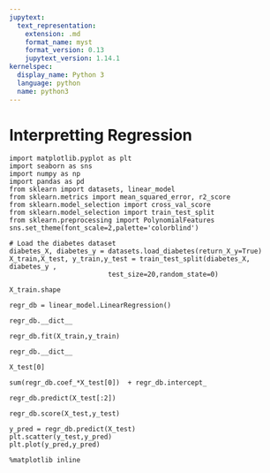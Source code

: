 ```yaml
---
jupytext:
  text_representation:
    extension: .md
    format_name: myst
    format_version: 0.13
    jupytext_version: 1.14.1
kernelspec:
  display_name: Python 3
  language: python
  name: python3
---
```


# Interpretting Regression

```{code-cell} ipython3
import matplotlib.pyplot as plt
import seaborn as sns
import numpy as np
import pandas as pd
from sklearn import datasets, linear_model
from sklearn.metrics import mean_squared_error, r2_score
from sklearn.model_selection import cross_val_score
from sklearn.model_selection import train_test_split
from sklearn.preprocessing import PolynomialFeatures
sns.set_theme(font_scale=2,palette='colorblind')
```

```{code-cell} ipython3
# Load the diabetes dataset
diabetes_X, diabetes_y = datasets.load_diabetes(return_X_y=True)
X_train,X_test, y_train,y_test = train_test_split(diabetes_X, diabetes_y ,
                         test_size=20,random_state=0)
```

```{code-cell} ipython3
X_train.shape
```

```{code-cell} ipython3
regr_db = linear_model.LinearRegression()
```

```{code-cell} ipython3
regr_db.__dict__
```

```{code-cell} ipython3
regr_db.fit(X_train,y_train)
```

```{code-cell} ipython3
regr_db.__dict__
```

```{code-cell} ipython3
X_test[0]
```

```{code-cell} ipython3
sum(regr_db.coef_*X_test[0])  + regr_db.intercept_
```

```{code-cell} ipython3
regr_db.predict(X_test[:2])
```

```{code-cell} ipython3
regr_db.score(X_test,y_test)
```

```{code-cell} ipython3
y_pred = regr_db.predict(X_test)
plt.scatter(y_test,y_pred)
plt.plot(y_pred,y_pred)
```

```{code-cell} ipython3
%matplotlib inline
```

```{code-cell} ipython3

```

```{code-cell} ipython3

```

```{code-cell} ipython3

```

```{code-cell} ipython3

```
